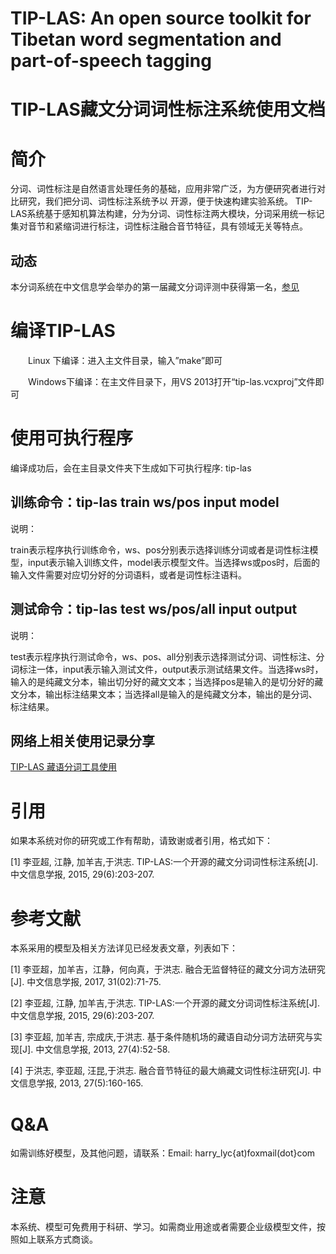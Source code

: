 TIP-LAS: An open source toolkit for Tibetan word segmentation and part-of-speech tagging
===============
TIP-LAS藏文分词词性标注系统使用文档
===============
# 简介

分词、词性标注是自然语言处理任务的基础，应用非常广泛，为方便研究者进行对比研究，我们把分词、词性标注系统予以  开源，便于快速构建实验系统。
TIP- LAS系统基于感知机算法构建，分为分词、词性标注两大模块，分词采用统一标记集对音节和紧缩词进行标注，词性标注融合音节特征，具有领域无关等特点。
## 动态
本分词系统在中文信息学会举办的第一届藏文分词评测中获得第一名，[参见](http://nmlr.muc.edu.cn/huiyixinxi/2017/09-12/322.html)
# 编译TIP-LAS 

　　Linux  下编译：进入主文件目录，输入”make”即可 
  
　　Windows下编译：在主文件目录下，用VS 2013打开“tip-las.vcxproj”文件即可
# 使用可执行程序

编译成功后，会在主目录文件夹下生成如下可执行程序: tip-las

## 训练命令：tip-las train  ws/pos  input  model 

说明：

train表示程序执行训练命令，ws、pos分别表示选择训练分词或者是词性标注模型，input表示输入训练文件，model表示模型文件。当选择ws或pos时，后面的输入文件需要对应切分好的分词语料，或者是词性标注语料。

## 测试命令：tip-las test  ws/pos/all  input  output

说明：

test表示程序执行测试命令，ws、pos、all分别表示选择测试分词、词性标注、分词标注一体，input表示输入测试文件，output表示测试结果文件。当选择ws时，输入的是纯藏文分本，输出切分好的藏文文本；当选择pos是输入的是切分好的藏文分本，输出标注结果文本；当选择all是输入的是纯藏文分本，输出的是分词、标注结果。

## 网络上相关使用记录分享

[TIP-LAS 藏语分词工具使用](https://blog.csdn.net/sinat_34328764/article/details/106501751?spm=1001.2014.3001.5501)

# 引用

如果本系统对你的研究或工作有帮助，请致谢或者引用，格式如下：

[1] 李亚超, 江静, 加羊吉,于洪志. TIP-LAS:一个开源的藏文分词词性标注系统[J]. 中文信息学报, 2015, 29(6):203-207.

# 参考文献
本系采用的模型及相关方法详见已经发表文章，列表如下：

[1] 李亚超，加羊吉，江静，何向真，于洪志. 融合无监督特征的藏文分词方法研究[J]. 中文信息学报, 2017, 31(02):71-75.

[2] 李亚超, 江静, 加羊吉,于洪志. TIP-LAS:一个开源的藏文分词词性标注系统[J]. 中文信息学报, 2015, 29(6):203-207.

[3] 李亚超, 加羊吉, 宗成庆,于洪志. 基于条件随机场的藏语自动分词方法研究与实现[J]. 中文信息学报, 2013, 27(4):52-58.

[4] 于洪志, 李亚超, 汪昆,于洪志. 融合音节特征的最大熵藏文词性标注研究[J]. 中文信息学报, 2013, 27(5):160-165.
# Q&A
如需训练好模型，及其他问题，请联系：Email: harry_lyc{at)foxmail(dot}com

# 注意
本系统、模型可免费用于科研、学习。如需商业用途或者需要企业级模型文件，按照如上联系方式商谈。
